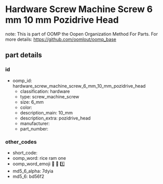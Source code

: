 # Hardware Screw Machine Screw 6 mm 10 mm Pozidrive Head  

note: This is part of OOMP the Oopen Organization Method For Parts. For more details: https://github.com/oomlout/oomp_base

##  part details





### id
* oomp_id: hardware_screw_machine_screw_6_mm_10_mm_pozidrive_head
  * classification: hardware
  * type: screw_machine_screw
  * size: 6_mm
  * color: 
  * description_main: 10_mm
  * description_extra: pozidrive_head
  * manufacturer: 
  * part_number: 

### other_codes
* short_code: 
* oomp_word: rice ram one
* oomp_word_emoji :rice: :ram: :one:
* md5_6_alpha: 7dyia
* md5_6: bd56f2